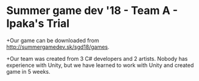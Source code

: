 # Summer game dev '18 - Team A - Ipaka's Trial

+Our game can be downloaded from http://summergamedev.sk/sgd18/games.

+Our team was created from 3 C# developers and 2 artists. Nobody has experience with Unity, but we have learned to work with Unity and created game in 5 weeks.
